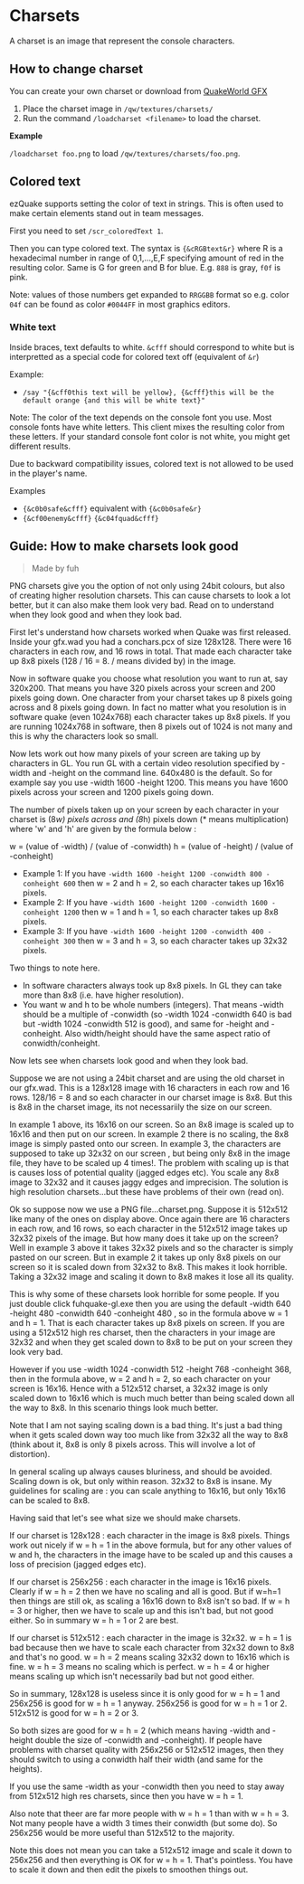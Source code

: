 ---
---

# Charsets
A charset is an image that represent the console characters.

## How to change charset
You can create your own charset or download from [QuakeWorld GFX](https://gfx.quakeworld.nu/browse/charsets/)

1) Place the charset image in `/qw/textures/charsets/`
2) Run the command `/loadcharset <filename>` to load the charset.

**Example**

`/loadcharset foo.png` to load `/qw/textures/charsets/foo.png`.

## Colored text

ezQuake supports setting the color of text in strings. This is often used to make certain elements stand out in team messages.

First you need to set `/scr_coloredText 1`.

Then you can type colored text. The syntax is `{&cRGBtext&r}` where R is a hexadecimal number in range of 0,1,...,E,F specifying amount of red in the resulting
color. Same is G for green and B for blue. E.g. `888` is gray, `f0f` is pink.

Note: values of those numbers get expanded to `RRGGBB` format so e.g. color `04f` can be found as color `#0044FF` in most graphics editors.

### White text

Inside braces, text defaults to white. `&cfff` should correspond to white but is interpretted as a special code for colored text off (equivalent of `&r`)

Example:

* `/say "{&cff0this text will be yellow}, {&cfff}this will be the default orange {and this will be white text}"`

Note: The color of the text depends on the console font you use. Most console fonts have white letters. This client mixes the resulting color from these
letters. If your standard console font color is not white, you might get different results.

Due to backward compatibility issues, colored text is not allowed to be used in the player's name.

Examples

* `{&c0b0safe&cfff}` equivalent with `{&c0b0safe&r}`
* `{&cf00enemy&cfff}` `{&c04fquad&cfff}`


## Guide:  How to make charsets look good

> Made by fuh

PNG charsets give you the option of not only using 24bit colours, but also of creating higher resolution charsets. This can cause charsets to look a lot better,
but it can also make them look very bad. Read on to understand when they look good and when they look bad.

First let's understand how charsets worked when Quake was first released. Inside your gfx.wad you had a conchars.pcx of size 128x128. There were 16 characters
in each row, and 16 rows in total. That made each character take up 8x8 pixels (128 / 16 = 8. / means divided by) in the image.

Now in software quake you choose what resolution you want to run at, say 320x200. That means you have 320 pixels across your screen and 200 pixels going down.
One character from your charset takes up 8 pixels going across and 8 pixels going down. In fact no matter what you resolution is in software quake (even
1024x768) each character takes up 8x8 pixels. If you are running 1024x768 in software, then 8 pixels out of 1024 is not many and this is why the characters look
so small.

Now lets work out how many pixels of your screen are taking up by characters in GL. You run GL with a certain video resolution specified by -width and -height
on the command line. 640x480 is the default. So for example say you use -width 1600 -height 1200. This means you have 1600 pixels across your screen and 1200
pixels going down.

The number of pixels taken up on your screen by each character in your charset is (8*w) pixels across and (8*h) pixels down (* means multiplication) where 'w'
and 'h' are given by the formula below :

w = (value of -width) / (value of -conwidth)
h = (value of -height) / (value of -conheight)

- Example 1: If you have `-width 1600 -height 1200 -conwidth 800 -conheight 600` then w = 2 and h = 2, so each character takes up 16x16 pixels.
- Example 2: If you have `-width 1600 -height 1200 -conwidth 1600 -conheight 1200` then w = 1 and h = 1, so each character takes up 8x8 pixels.
- Example 3: If you have `-width 1600 -height 1200 -conwidth 400 -conheight 300` then w = 3 and h = 3, so each character takes up 32x32 pixels.

Two things to note here.

- In software characters always took up 8x8 pixels. In GL they can take more than 8x8 (i.e. have higher resolution).
- You want w and h to be whole numbers (integers). That means -width should be a multiple of -conwidth (so -width 1024 -conwidth 640 is bad but -width 1024
  -conwidth 512 is good), and same for -height and -conheight. Also width/height should have the same aspect ratio of conwidth/conheight.

Now lets see when charsets look good and when they look bad.

Suppose we are not using a 24bit charset and are using the old charset in our gfx.wad. This is a 128x128 image with 16 characters in each row and 16 rows.
128/16 = 8 and so each character in our charset image is 8x8. But this is 8x8 in the charset image, its not necessariily the size on our screen.

In example 1 above, its 16x16 on our screen. So an 8x8 image is scaled up to 16x16 and then put on our screen. In example 2 there is no scaling, the 8x8 image
is simply pasted onto our screen. In example 3, the characters are supposed to take up 32x32 on our screen , but being only 8x8 in the image file, they have to
be scaled up 4 times!. The problem with scaling up is that is causes loss of potential quality (jagged edges etc). You scale any 8x8 image to 32x32 and it
causes jaggy edges and imprecision. The solution is high resolution charsets...but these have problems of their own (read on).

Ok so suppose now we use a PNG file...charset.png. Suppose it is 512x512 like many of the ones on display above. Once again there are 16 characters in each row,
and 16 rows, so each character in the 512x512 image takes up 32x32 pixels of the image. But how many does it take up on the screen? Well in example 3 above it
takes 32x32 pixels and so the character is simply pasted on our screen. But in example 2 it takes up only 8x8 pixels on our screen so it is scaled down from
32x32 to 8x8. This makes it look horrible. Taking a 32x32 image and scaling it down to 8x8 makes it lose all its quality.

This is why some of these charsets look horrible for some people. If you just double click fuhquake-gl.exe then you are using the default -width 640 -height 480
-conwidth 640 -conheight 480 , so in the formula above w = 1 and h = 1. That is each character takes up 8x8 pixels on screen. If you are using a 512x512 high
res charset, then the characters in your image are 32x32 and when they get scaled down to 8x8 to be put on your screen they look very bad.

However if you use -width 1024 -conwidth 512 -height 768 -conheight 368, then in the formula above, w = 2 and h = 2, so each character on your screen is 16x16.
Hence with a 512x512 charset, a 32x32 image is only scaled down to 16x16 which is much much better than being scaled down all the way to 8x8. In this scenario
things look much better.

Note that I am not saying scaling down is a bad thing. It's just a bad thing when it gets scaled down way too much like from 32x32 all the way to 8x8 (think
about it, 8x8 is only 8 pixels across. This will involve a lot of distortion).

In general scaling up always causes bluriness, and should be avoided. Scaling down is ok, but only within reason. 32x32 to 8x8 is insane. My guidelines for
scaling are : you can scale anything to 16x16, but only 16x16 can be scaled to 8x8.

Having said that let's see what size we should make charsets.

If our charset is 128x128 : each character in the image is 8x8 pixels. Things work out nicely if w = h = 1 in the above formula, but for any other values of w
and h, the characters in the image have to be scaled up and this causes a loss of precision (jagged edges etc).

If our charset is 256x256 : each character in the image is 16x16 pixels. Clearly if w = h = 2 then we have no scaling and all is good. But if w=h=1 then things
are still ok, as scaling a 16x16 down to 8x8 isn't so bad. If w = h = 3 or higher, then we have to scale up and this isn't bad, but not good either. So in
summary w = h = 1 or 2 are best.

If our charset is 512x512 : each character in the image is 32x32. w = h = 1 is bad because then we have to scale each character from 32x32 down to 8x8 and
that's no good. w = h = 2 means scaling 32x32 down to 16x16 which is fine. w = h = 3 means no scaling which is perfect. w = h = 4 or higher means scaling up
which isn't necessarily bad but not good either.

So in summary, 128x128 is useless since it is only good for w = h = 1 and 256x256 is good for w = h = 1 anyway.
256x256 is good for w = h = 1 or 2. 512x512 is good for w = h = 2 or 3.

So both sizes are good for w = h = 2 (which means having -width and -height double the size of -conwidth and -conheight). If people have problems with charset
quality with 256x256 or 512x512 images, then they should switch to using a conwidth half their width (and same for the heights).

If you use the same -width as your -conwidth then you need to stay away from 512x512 high res charsets, since then you have w = h = 1.

Also note that theer are far more people with w = h = 1 than with w = h = 3. Not many people have a width 3 times their conwidth (but some do). So 256x256 would
be more useful than 512x512 to the majority.

Note this does not mean you can take a 512x512 image and scale it down to 256x256 and then everything is OK for w = h = 1. That's pointless. You have to scale
it down and then edit the pixels to smoothen things out.
